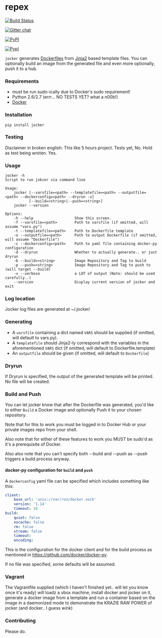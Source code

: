 repex
=======

[![Build Status](https://travis-ci.org/nir0s/jocker.svg?branch=master)](https://travis-ci.org/nir0s/jocker)

[![Gitter chat](https://badges.gitter.im/nir0s/jocker.png)](https://gitter.im/nir0s/jocker)

[![PyPI](http://img.shields.io/pypi/dm/jocker.svg)](http://img.shields.io/pypi/dm/jocker.svg)

[![PypI](http://img.shields.io/pypi/v/jocker.svg)](http://img.shields.io/pypi/v/jocker.svg)

`jocker` generates [Dockerfiles](https://docs.docker.com/reference/builder/) from [Jinja2](http://jinja.pocoo.org/docs/dev/) based template files. You can optionally build an image from the generated file and even more optionally, push it to a hub.

### Requirements

- must be run sudo-ically due to Docker's sudo requirement!
- Python 2.6/2.7 (errr... NO TESTS YET? what a n00b!)
- [Docker](https://www.docker.com/)

### Installation

```shell
pip install jocker
```

### Testing

Disclaimer in broken english: This like 5 hours project. Tests yet, No. Hold as test being wroten. Yes.

### Usage

```shell
jocker -h
Script to run jokcer via command line

Usage:
    jocker [--varsfile=<path> --templatefile=<path> --outputfile=<path> --dockerconfig=<path> --dryrun -v]
           [--build=<string>|--push=<string>]
    jocker --version

Options:
    -h --help                   Show this screen.
    -f --varsfile=<path>        Path to varsfile (if omitted, will assume "vars.py")
    -t --templatefile=<path>    Path to Dockerfile template
    -o --outputfile=<path>      Path to output Dockerfile (if omitted, will assume "Dockerfile")
    -c --dockerconfig=<path>    Path to yaml file containing docker-py configuration
    -d --dryrun                 Whether to actually generate.. or just dryrun
    -b --build=<string>         Image Repository and Tag to build
    -p --push=<string>          Image Repository and Tag to push to (will target --build)
    -v --verbose                a LOT of output (Note: should be used carefully..)
    --version                   Display current version of jocker and exit
```

### Log location

Jocker log files are generated at ~/.jocker/

### Generating

- A `varsfile` containing a dict named `VARS` should be supplied (if omitted, will default to vars.py).
- A `templatefile` should Jinja2-ly correspond with the variables in the aforementioned `VARS` dict (if omitted, will default to Dockerfile.template)
- An `outputfile` should be given (if omitted, will default to `Dockerfile`)

### Dryrun

If Dryrun is specified, the output of the generated template will be printed. No file will be created.

### Build and Push

You can let jocker know that after the Dockerfile was generated, you'd like to either `Build` a Docker image and optionally Push it to your chosen repository.

Note that for this to work you must be logged in to Docker Hub or your private images repo from your shell.

Also note that for either of these features to work you MUST be sudo'd as it's a prerequisite of Docker.

Also also note that you can't specify both --build and --push as --push triggers a build process anyway.

#### docker-py configuration for `build` and `push`

A `dockerconfig` yaml file can be specified which includes something like this:

```yaml
client:
    base_url: 'unix://var/run/docker.sock'
    version: '1.14'
    timeout: 10
build:
    quiet: false
    nocache: false
    rm: false
    stream: false
    timeout:
    encoding:
```

This is the configuration for the docker client and for the build process as mentioned in https://github.com/docker/docker-py.

If no file was specified, some defaults will be assumed.

### Vagrant

The Vagrantfile supplied (which I haven't finished yet.. will let you know once it's ready) will loadz a vbox machine, install docker and jocker on it, generate a docker image from a template and run a container based on the image in a daemonized mode to demonstrate the KRAZIE RAW POWER of jocker (and docker.. I guess *wink*)

### Contributing

Please do.